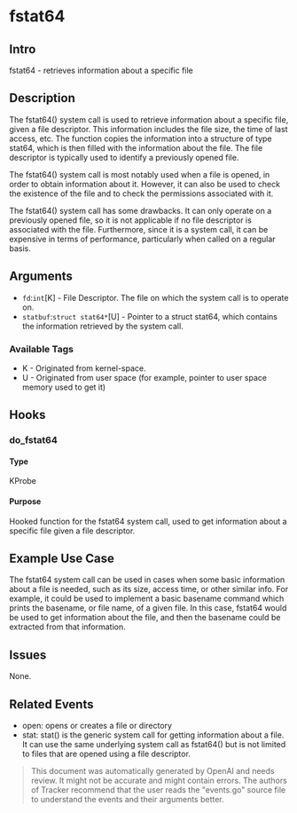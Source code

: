 
# fstat64

## Intro
fstat64 - retrieves information about a specific file

## Description
The fstat64() system call is used to retrieve information about a specific file, given a file descriptor. This information includes the file size, the time of last access, etc. The function copies the information into a structure of type stat64, which is then filled with the information about the file. The file descriptor is typically used to identify a previously opened file.

The fstat64() system call is most notably used when a file is opened, in order to obtain information about it. However, it can also be used to check the existence of the file and to check the permissions associated with it.

The fstat64() system call has some drawbacks. It can only operate on a previously opened file, so it is not applicable if no file descriptor is associated with the file. Furthermore, since it is a system call, it can be expensive in terms of performance, particularly when called on a regular basis.

## Arguments
* `fd`:`int`[K] - File Descriptor. The file on which the system call is to operate on. 
* `statbuf`:`struct stat64*`[U] - Pointer to a struct stat64, which contains the information retrieved by the system call. 

### Available Tags
* K - Originated from kernel-space.
* U - Originated from user space (for example, pointer to user space memory used to get it)

## Hooks
### do_fstat64
#### Type
KProbe
#### Purpose
Hooked function for the fstat64 system call, used to get information about a specific file given a file descriptor.

## Example Use Case
The fstat64 system call can be used in cases when some basic information about a file is needed, such as its size, access time, or other similar info. For example, it could be used to implement a basic basename command which prints the basename, or file name, of a given file. In this case, fstat64 would be used to get information about the file, and then the basename could be extracted from that information.

## Issues
None.

## Related Events
* open: opens or creates a file or directory
* stat: stat() is the generic system call for getting information about a file. It can use the same underlying system call as fstat64() but is not limited to files that are opened using a file descriptor.

> This document was automatically generated by OpenAI and needs review. It might
> not be accurate and might contain errors. The authors of Tracker recommend that
> the user reads the "events.go" source file to understand the events and their
> arguments better.
